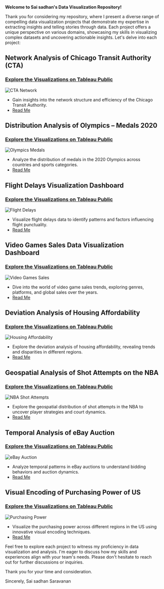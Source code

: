**Welcome to Sai sadhan's Data Visualization Repository!**


Thank you for considering my repository, where I present a diverse range of compelling data visualization projects that demonstrate my expertise in extracting insights and telling stories through data. Each project offers a unique perspective on various domains, showcasing my skills in visualizing complex datasets and uncovering actionable insights. Let's delve into each project:

## Network Analysis of Chicago Transit Authority (CTA) 
### [Explore the Visualizations on Tableau Public](https://public.tableau.com/shared/PMKQTMC55?:display_count=n&:origin=viz_share_link)

![CTA Network](https://github.com/saisadhan/Data-Visualizations/blob/5ea14e2db72e5deeea5a8cfa046ab868367a2669/CTA%20Network.png)
- Gain insights into the network structure and efficiency of the Chicago Transit Authority.
- [Read Me](https://github.com/saisadhan/Data-Visualizations/blob/main/README_Network%20Analysis%20of%20Chicago%20Transit%20Authority(CTA).md?plain=1)
  
## Distribution Analysis of Olympics – Medals 2020 
### [Explore the Visualizations on Tableau Public](https://public.tableau.com/views/DistributionAnalysisofOlympicsMedals2020/stackedbars?:language=en-US&publish=yes&:sid=&:display_count=n&:origin=viz_share_link)

![Olympics Medals](https://github.com/saisadhan/Data-Visualizations/blob/5ea14e2db72e5deeea5a8cfa046ab868367a2669/Olympics%20Medals.png)
- Analyze the distribution of medals in the 2020 Olympics across countries and sports categories.
- [Read Me](https://github.com/saisadhan/Data-Visualizations/blob/main/Distribution%20Analysis%20of%20Olympics%20%E2%80%93%20Medals%202020.md?plain=1)

## Flight Delays Visualization Dashboard 
### [Explore the Visualizations on Tableau Public](https://public.tableau.com/app/profile/sai.sadhan.saravanan/viz/shared/ND77K68JX)

![Flight Delays](https://github.com/saisadhan/Data-Visualizations/blob/5ea14e2db72e5deeea5a8cfa046ab868367a2669/Flight%20Delays.png)
- Visualize flight delays data to identify patterns and factors influencing flight punctuality.
- [Read Me](https://public.tableau.com/views/DeviationAnalysisofHousingAffordability/dashboardforW_P_CareyNews?:language=en-US&:sid=&:display_count=n&:origin=viz_share_link)

## Video Games Sales Data Visualization Dashboard 
### [Explore the Visualizations on Tableau Public](https://public.tableau.com/views/VideoGamesSales_17116205004700/Dashboard?:language=en-US&publish=yes&:sid=&:display_count=n&:origin=viz_share_link)

![Video Games Sales](https://github.com/saisadhan/Data-Visualizations/blob/5ea14e2db72e5deeea5a8cfa046ab868367a2669/Video%20Games%20Sales.png)
- Dive into the world of video game sales trends, exploring genres, platforms, and global sales over the years.
- [Read Me](https://github.com/saisadhan/Data-Visualizations/blob/main/Video%20Games%20Sales%20Data%20Visualization%20Dashboard.md?plain=1)


## Deviation Analysis of Housing Affordability 
### [Explore the Visualizations on Tableau Public](https://public.tableau.com/views/DeviationAnalysisofHousingAffordability/dashboardforW_P_CareyNews?:language=en-US&:sid=&:display_count=n&:origin=viz_share_link)

![Housing Affordability](https://github.com/saisadhan/Data-Visualizations/blob/5ea14e2db72e5deeea5a8cfa046ab868367a2669/Housing%20Affordability.png)
- Explore the deviation analysis of housing affordability, revealing trends and disparities in different regions.
- [Read Me](https://github.com/saisadhan/Data-Visualizations/blob/main/README_Deviation%20Analysis%20of%20Housing%20Affordability.md?plain=1)
  
## Geospatial Analysis of Shot Attempts on the NBA 
### [Explore the Visualizations on Tableau Public](https://public.tableau.com/views/GeospatialAnalysisofallShotAttemptsontheNBAhalf-court/Dashboard?:language=en-US&:sid=&:display_count=n&:origin=viz_share_link)

![NBA Shot Attempts](https://github.com/saisadhan/Data-Visualizations/blob/5ea14e2db72e5deeea5a8cfa046ab868367a2669/NBA%20Shot%20Attempts.png)
- Explore the geospatial distribution of shot attempts in the NBA to uncover player strategies and court dynamics.
- [Read Me](https://github.com/saisadhan/Data-Visualizations/blob/main/README_Geospatial%20Analysis%20of%20%20Shot%20Attempts%20on%20the%20NBA.md?plain=1)

## Temporal Analysis of eBay Auction
### [Explore the Visualizations on Tableau Public](https://public.tableau.com/views/TemporalAnalysisofeBayAuction/Sheet13?:language=en-US&publish=yes&:sid=&:display_count=n&:origin=viz_share_link)

![eBay Auction](https://github.com/saisadhan/Data-Visualizations/blob/5ea14e2db72e5deeea5a8cfa046ab868367a2669/eBay%20Auction.png)
- Analyze temporal patterns in eBay auctions to understand bidding behaviors and auction dynamics.
- [Read Me](https://github.com/saisadhan/Data-Visualizations/blob/main/README_Temporal%20Analysis%20of%20eBay%20Auction.md?plain=1)

## Visual Encoding of Purchasing Power of US 
### [Explore the Visualizations on Tableau Public](https://public.tableau.com/views/PurchasingPower_SaisadhanSaravanan/Dashboard1?:language=en-US&publish=yes&:sid=&:display_count=n&:origin=viz_share_link)

![Purchasing Power](https://github.com/saisadhan/Data-Visualizations/blob/5ea14e2db72e5deeea5a8cfa046ab868367a2669/Purchasing%20Power.png)
- Visualize the purchasing power across different regions in the US using innovative visual encoding techniques.
- [Read Me](https://github.com/saisadhan/Data-Visualizations/blob/main/Visual%20Encoding%20of%20Purchasing%20Power%20of%20US.md?plain=1)

Feel free to explore each project to witness my proficiency in data visualization and analysis. I'm eager to discuss how my skills and experiences align with your team's needs. Please don't hesitate to reach out for further discussions or inquiries.

Thank you for your time and consideration.

Sincerely, Sai sadhan Saravanan

